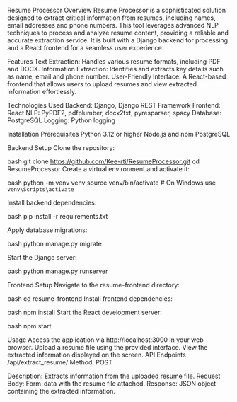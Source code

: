 Resume Processor
Overview
Resume Processor  is a sophisticated solution designed to extract critical information from resumes, including names, email addresses and phone numbers. This tool leverages advanced NLP techniques to process and analyze resume content, providing a reliable and accurate extraction service. It is built with a Django backend for processing and a React frontend for a seamless user experience.




Features
Text Extraction: Handles various resume formats, including PDF and DOCX.
Information Extraction: Identifies and extracts key details such as name, email and phone number.
User-Friendly Interface: A React-based frontend that allows users to upload resumes and view extracted information effortlessly.




Technologies Used
Backend: Django, Django REST Framework
Frontend: React
NLP: PyPDF2, pdfplumber, docx2txt, pyresparser, spacy
Database: PostgreSQL
Logging: Python logging



Installation
Prerequisites
Python 3.12 or higher
Node.js and npm
PostgreSQL




Backend Setup
Clone the repository:

bash
git clone https://github.com/Kee-rti/ResumeProcessor.git
cd ResumeProcessor
Create a virtual environment and activate it:

bash
python -m venv venv
source venv/bin/activate  # On Windows use `venv\Scripts\activate`


Install backend dependencies:

bash
pip install -r requirements.txt



Apply database migrations:

bash
python manage.py migrate


Start the Django server:

bash
python manage.py runserver


Frontend Setup
Navigate to the resume-frontend directory:



bash
cd resume-frontend
Install frontend dependencies:



bash
npm install
Start the React development server:

bash
npm start




Usage
Access the application via http://localhost:3000 in your web browser.
Upload a resume file using the provided interface.
View the extracted information displayed on the screen.
API Endpoints
/api/extract_resume/
Method: POST



Description: Extracts information from the uploaded resume file.
Request Body: Form-data with the resume file attached.
Response: JSON object containing the extracted information.